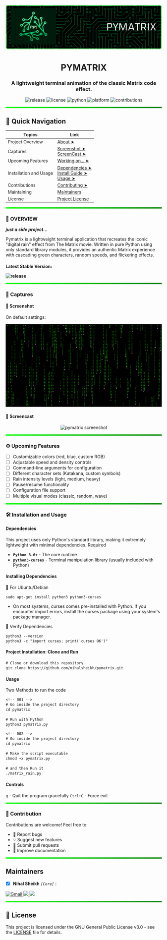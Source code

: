 <!-- Banner Image -->

![banner-image](./assets/pymatrix%20banner.png)

<h1 align="center"> PYMATRIX </h1>

<h3 align="center">A lightweight terminal animation of the classic Matrix code effect.</h3>

<div align="center">
	<p>
	<img src="https://img.shields.io/github/v/release/nihalsheikh/pymatrix?style=plastic&logo=github&logoColor=white" alt="release">
	<img src="https://img.shields.io/github/license/nihalsheikh/pymatrix?style=plastic&logo=gnu&logoColor=white&label=license&color=blue" alt="license">
	<img src="https://img.shields.io/badge/python-3.6+-green.svg?style=plastic&logo=python&logoColor=white" alt="python">
	<img src="https://img.shields.io/badge/platform-linux-orange.svg?style=plastic&logo=linux&logoColor=white" alt="platform">
	<img src="https://img.shields.io/badge/contributions-welcome-brightgreen.svg?style=plastic&logo=git&logoColor=white" alt="contributions">
	</p>
</div>

<hr style="height: 4px; background-image: linear-gradient(to right, #00FF00, #008000); border: 0;">

## 🚀 Quick Navigation

| Topics                 | Link                                                                                                    |
| ---------------------- | ------------------------------------------------------------------------------------------------------- |
| Project Overview       | [About ➤](#-overview)                                                                                   |
| Captures               | [Screenshot ➤](#-screenshot) <br> [ScreenCast ➤](#-screencast)                                          |
| Upcoming Features      | [Working on... ➤](#️-upcoming-features)                                                                 |
| Installation and Usage | [Dependencies ➤](#dependencies) <br> [Install Guide ➤](#installing-dependencies) <br> [Usage ➤](#usage) |
| Contributions          | [Contributing ➤](#-contribution)                                                                        |
| Maintaining            | [Maintainers](#maintainers)                                                                             |
| License                | [Project License](#-license)                                                                            |

<hr style="height: 4px; background-image: linear-gradient(to right, #00FF00, #008000); border: 0;">

### 📖 OVERVIEW

_**just a side project...**_

Pymatrix is a lightweight terminal application that recreates the iconic "digital rain" effect from The Matrix movie. Written in pure Python using only standard library modules, it provides an authentic Matrix experience with cascading green characters, random speeds, and flickering effects.

<h4> Latest Stable Version:
<p>
<img src="https://img.shields.io/github/v/release/nihalsheikh/pymatrix?style=for-the-badge&logo=github&logoColor=white" alt="release">
</p>

<hr style="height: 4px; background-image: linear-gradient(to right, #00FF00, #008000); border: 0;">

### 📸 Captures

#### 🔸 Screenshot

On default settings:

<div align="center">
	<img src="./assets/screenshot.png" alt="pymatrix screenshot">
</div>

#### 🔸 Screencast

<div align="center">
	<img src="./assets/screencast.gif" alt="pymatrix screenshot">
</div>

<hr style="height: 4px; background-image: linear-gradient(to right, #00FF00, #008000); border: 0;">

### ⚙️ Upcoming Features

- [ ] Customizable colors (red, blue, custom RGB)
- [ ] Adjustable speed and density controls
- [ ] Command-line arguments for configuration
- [ ] Different character sets (Katakana, custom symbols)
- [ ] Rain intensity levels (light, medium, heavy)
- [ ] Pause/resume functionality
- [ ] Configuration file support
- [ ] Multiple visual modes (classic, random, wave)

<hr style="height: 4px; background-image: linear-gradient(to right, #00FF00, #008000); border: 0;">

### 🛠️ Installation and Usage

#### Dependencies

This project uses only Python's standard library, making it extremely lightweight with minimal dependencies.
Required

- **`Python 3.6+`** - The core runtime
- **`python3-curses`** - Terminal manipulation library (usually included with Python)

#### Installing Dependencies

🔸 For Ubuntu/Debian

```
sudo apt-get install python3 python3-curses
```

- On most systems, curses comes pre-installed with Python. If you encounter import errors, install the curses package using your system's package manager.

🔸 Verify Dependencies

```
python3 --version
python3 -c "import curses; print('curses OK')"
```

#### Project Installation: Clone and Run

```
# Clone or download this repository
git clone https://github.com/nihalsheikh/pymatrix.git
```

#### Usage

Two Methods to run the code

```
<!-- 001 -->
# Go inside the project directory
cd pymatrix

# Run with Python
python3 pymatrix.py
```

```
<!-- 002 -->
# Go inside the project directory
cd pymatrix

# Make the script executable
chmod +x pymatrix.py

# and then Run it
./matrix_rain.py
```

#### Controls

`q` - Quit the program gracefully
`Ctrl+C` - Force exit

<hr style="height: 4px; background-image: linear-gradient(to right, #00FF00, #008000); border: 0;">

### 🙌 Contribution

Contributions are welcome! Feel free to:

- 🐞 Report bugs
- 💡 Suggest new features
- 📝 Submit pull requests
- 📝 Improve documentation

<hr style="height: 4px; background-image: linear-gradient(to right, #00FF00, #008000); border: 0;">

## Maintainers

- [x] **Nihal Sheikh** _`[Core]`_ :
<!-- [nihalsheikh585@gmail.com](mailto:nihalsheikh585@gmail.com) -->

<div>
    <a href="mailto:nihalsheikh585@gmail.com">
    	<img src="https://img.shields.io/badge/nihalsheikh585@gmail.com-D14836?style=for-the-badge&logo=gmail&logoColor=white" alt="Gmail">
    </a>
    <a href="https://twitter.com/sshnihal">
    	<img src="https://img.shields.io/static/v1?message=Twitter&logo=x&label=&color=1da1f2&logoColor=white&style=for-the-badge">
    </a>
    <a href="https://github.com/nihalsheikh">
    	<img src="https://img.shields.io/badge/GitHub-100000?style=for-the-badge&logo=github&logoColor=white">
    </a>
</div>

<hr style="height: 4px; background-image: linear-gradient(to right, #00FF00, #008000); border: 0;">

## 📜 License

This project is licensed under the GNU General Public License v3.0 - see the [LICENSE](LICENSE) file for details.

